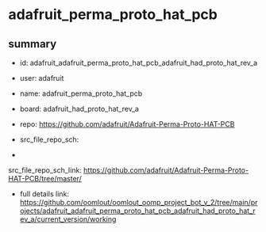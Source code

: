 # adafruit_perma_proto_hat_pcb
 
## summary 
* id: adafruit_adafruit_perma_proto_hat_pcb_adafruit_had_proto_hat_rev_a
* user: adafruit
* name: adafruit_perma_proto_hat_pcb
* board: adafruit_had_proto_hat_rev_a
* repo: https://github.com/adafruit/Adafruit-Perma-Proto-HAT-PCB



* src_file_repo_sch: 
*
 src_file_repo_sch_link: https://github.com/adafruit/Adafruit-Perma-Proto-HAT-PCB/tree/master/
* full details link: https://github.com/oomlout/oomlout_oomp_project_bot_v_2/tree/main/projects/adafruit_adafruit_perma_proto_hat_pcb_adafruit_had_proto_hat_rev_a/current_version/working  






